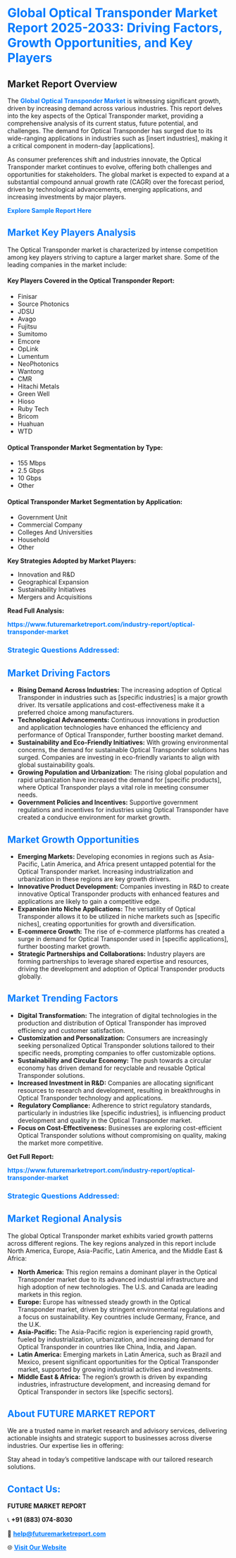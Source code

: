 <h1 style="color: #007BFF;">Global Optical Transponder Market Report 2025-2033: Driving Factors, Growth Opportunities, and Key Players</h1>

<section id="overview">
<h2>Market Report Overview</h2>
<p>The <a href="https://www.futuremarketreport.com/industry-report/optical-transponder-market" style="color: #007BFF; text-decoration: none;"><strong>Global Optical Transponder Market</strong></a> is witnessing significant growth, driven by increasing demand across various industries. This report delves into the key aspects of the Optical Transponder market, providing a comprehensive analysis of its current status, future potential, and challenges. The demand for Optical Transponder has surged due to its wide-ranging applications in industries such as [insert industries], making it a critical component in modern-day [applications].</p>
<p>As consumer preferences shift and industries innovate, the Optical Transponder market continues to evolve, offering both challenges and opportunities for stakeholders. The global market is expected to expand at a substantial compound annual growth rate (CAGR) over the forecast period, driven by technological advancements, emerging applications, and increasing investments by major players.</p>
</section>

<section id="overview">
<p><a href="https://www.futuremarketreport.com/request-sample/reportId=76542" style="color: #007BFF; text-decoration: none;"><strong>Explore Sample Report Here</strong></a></p>
</section>

<section id="key-players">
<h2 style="color: #007BFF;">Market Key Players Analysis</h2>
<p>The Optical Transponder market is characterized by intense competition among key players striving to capture a larger market share. Some of the leading companies in the market include:</p>
<h4>Key Players Covered in the Optical Transponder Report:</h4>
<ul><li>Finisar</li><li>Source Photonics</li><li>JDSU</li><li>Avago</li><li>Fujitsu</li><li>Sumitomo</li><li>Emcore</li><li>OpLink</li><li>Lumentum</li><li>NeoPhotonics</li><li>Wantong</li><li>CMR</li><li>Hitachi Metals</li><li>Green Well</li><li>Hioso</li><li>Ruby Tech</li><li>Bricom</li><li>Huahuan</li><li>WTD</li></ul>
<h4>Optical Transponder Market Segmentation by Type:</h4>
<ul><li>155 Mbps</li><li>2.5 Gbps</li><li>10 Gbps</li><li>Other</li></ul>

<h4>Optical Transponder Market Segmentation by Application:</h4>
<ul><li>Government Unit</li><li>Commercial Company</li><li>Colleges And Universities</li><li>Household</li><li>Other</li></ul>
<p><strong>Key Strategies Adopted by Market Players:</strong></p>
<ul>
<li>Innovation and R&D</li>
<li>Geographical Expansion</li>
<li>Sustainability Initiatives</li>
<li>Mergers and Acquisitions</li>
</ul>
</section>

<section>
<p><strong>Read Full Analysis: </strong></p><a href="https://www.futuremarketreport.com/industry-report/optical-transponder-market" style="color: #007BFF; text-decoration: none;"><strong>https://www.futuremarketreport.com/industry-report/optical-transponder-market</strong></a>
<h3 style="color: #007BFF;">Strategic Questions Addressed:</h3>
</section>

<section id="driving-factors">
<h2 style="color: #007BFF;">Market Driving Factors</h2>
<ul>
<li><strong>Rising Demand Across Industries:</strong> The increasing adoption of Optical Transponder in industries such as [specific industries] is a major growth driver. Its versatile applications and cost-effectiveness make it a preferred choice among manufacturers.</li>
<li><strong>Technological Advancements:</strong> Continuous innovations in production and application technologies have enhanced the efficiency and performance of Optical Transponder, further boosting market demand.</li>
<li><strong>Sustainability and Eco-Friendly Initiatives:</strong> With growing environmental concerns, the demand for sustainable Optical Transponder solutions has surged. Companies are investing in eco-friendly variants to align with global sustainability goals.</li>
<li><strong>Growing Population and Urbanization:</strong> The rising global population and rapid urbanization have increased the demand for [specific products], where Optical Transponder plays a vital role in meeting consumer needs.</li>
<li><strong>Government Policies and Incentives:</strong> Supportive government regulations and incentives for industries using Optical Transponder have created a conducive environment for market growth.</li>
</ul>
</section>

<section id="growth-opportunities">
<h2 style="color: #007BFF;">Market Growth Opportunities</h2>
<ul>
<li><strong>Emerging Markets:</strong> Developing economies in regions such as Asia-Pacific, Latin America, and Africa present untapped potential for the Optical Transponder market. Increasing industrialization and urbanization in these regions are key growth drivers.</li>
<li><strong>Innovative Product Development:</strong> Companies investing in R&D to create innovative Optical Transponder products with enhanced features and applications are likely to gain a competitive edge.</li>
<li><strong>Expansion into Niche Applications:</strong> The versatility of Optical Transponder allows it to be utilized in niche markets such as [specific niches], creating opportunities for growth and diversification.</li>
<li><strong>E-commerce Growth:</strong> The rise of e-commerce platforms has created a surge in demand for Optical Transponder used in [specific applications], further boosting market growth.</li>
<li><strong>Strategic Partnerships and Collaborations:</strong> Industry players are forming partnerships to leverage shared expertise and resources, driving the development and adoption of Optical Transponder products globally.</li>
</ul>
</section>

<section id="trending-factors">
<h2 style="color: #007BFF;">Market Trending Factors</h2>
<ul>
<li><strong>Digital Transformation:</strong> The integration of digital technologies in the production and distribution of Optical Transponder has improved efficiency and customer satisfaction.</li>
<li><strong>Customization and Personalization:</strong> Consumers are increasingly seeking personalized Optical Transponder solutions tailored to their specific needs, prompting companies to offer customizable options.</li>
<li><strong>Sustainability and Circular Economy:</strong> The push towards a circular economy has driven demand for recyclable and reusable Optical Transponder solutions.</li>
<li><strong>Increased Investment in R&D:</strong> Companies are allocating significant resources to research and development, resulting in breakthroughs in Optical Transponder technology and applications.</li>
<li><strong>Regulatory Compliance:</strong> Adherence to strict regulatory standards, particularly in industries like [specific industries], is influencing product development and quality in the Optical Transponder market.</li>
<li><strong>Focus on Cost-Effectiveness:</strong> Businesses are exploring cost-efficient Optical Transponder solutions without compromising on quality, making the market more competitive.</li>
</ul>
</section>

<section>
<p><strong>Get Full Report: </strong></p><a href="https://www.futuremarketreport.com/industry-report/optical-transponder-market" style="color: #007BFF; text-decoration: none;"><strong>https://www.futuremarketreport.com/industry-report/optical-transponder-market</strong></a>
<h3 style="color: #007BFF;">Strategic Questions Addressed:</h3>
</section>


<section id="regional-analysis">
<h2 style="color: #007BFF;">Market Regional Analysis</h2>
<p>The global Optical Transponder market exhibits varied growth patterns across different regions. The key regions analyzed in this report include North America, Europe, Asia-Pacific, Latin America, and the Middle East & Africa:</p>
<ul>
<li><strong>North America:</strong> This region remains a dominant player in the Optical Transponder market due to its advanced industrial infrastructure and high adoption of new technologies. The U.S. and Canada are leading markets in this region.</li>
<li><strong>Europe:</strong> Europe has witnessed steady growth in the Optical Transponder market, driven by stringent environmental regulations and a focus on sustainability. Key countries include Germany, France, and the U.K.</li>
<li><strong>Asia-Pacific:</strong> The Asia-Pacific region is experiencing rapid growth, fueled by industrialization, urbanization, and increasing demand for Optical Transponder in countries like China, India, and Japan.</li>
<li><strong>Latin America:</strong> Emerging markets in Latin America, such as Brazil and Mexico, present significant opportunities for the Optical Transponder market, supported by growing industrial activities and investments.</li>
<li><strong>Middle East & Africa:</strong> The region’s growth is driven by expanding industries, infrastructure development, and increasing demand for Optical Transponder in sectors like [specific sectors].</li>
</ul>
</section>

<footer>
<h2 style="color: #007BFF;">About FUTURE MARKET REPORT</h2>
<p>We are a trusted name in market research and advisory services, delivering actionable insights and strategic support to businesses across diverse industries. Our expertise lies in offering:</p>

<p>Stay ahead in today’s competitive landscape with our tailored research solutions.</p>

<h2 style="color: #007BFF;">Contact Us:</h2>
<p><strong>FUTURE MARKET REPORT</strong></p>
<p>📞 <strong>+91 (883) 074-8030</strong></p>
<p>📧 <strong><a href="mailto:help@futuremarketreport.com" style="color: #007BFF;">help@futuremarketreport.com</a></strong></p>
<p>🌐 <strong><a href="https://www.futuremarketreport.com/" style="color: #007BFF;">Visit Our Website</a></strong></p>
</footer>